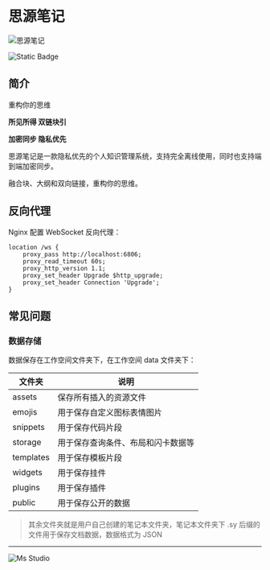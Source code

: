 # 思源笔记

![思源笔记](https://file.lifebus.top/imgs/siyuan_b3log_cover.png)

![Static Badge](https://img.shields.io/badge/%E6%96%B0%E7%96%86%E8%90%8C%E6%A3%AE%E8%BD%AF%E4%BB%B6%E5%BC%80%E5%8F%91%E5%B7%A5%E4%BD%9C%E5%AE%A4-%E6%8F%90%E4%BE%9B%E6%8A%80%E6%9C%AF%E6%94%AF%E6%8C%81-blue)

## 简介

重构你的思维

**所见所得 双链块引**

**加密同步 隐私优先**

思源笔记是一款隐私优先的个人知识管理系统，支持完全离线使用，同时也支持端到端加密同步。

融合块、大纲和双向链接，重构你的思维。

## 反向代理

Nginx 配置 WebSocket 反向代理：

```shell
location /ws {
    proxy_pass http://localhost:6806;
    proxy_read_timeout 60s;
    proxy_http_version 1.1;
    proxy_set_header Upgrade $http_upgrade;
    proxy_set_header Connection 'Upgrade';
}
```

## 常见问题

### 数据存储

数据保存在工作空间文件夹下，在工作空间 data 文件夹下：

| 文件夹       | 说明                |
|-----------|-------------------|
| assets    | 保存所有插入的资源文件       |
| emojis    | 用于保存自定义图标表情图片     |
| snippets  | 用于保存代码片段          |
| storage   | 用于保存查询条件、布局和闪卡数据等 |
| templates | 用于保存模板片段          |
| widgets   | 用于保存挂件            |
| plugins   | 用于保存插件            |
| public    | 用于保存公开的数据         |

> 其余文件夹就是用户自己创建的笔记本文件夹，笔记本文件夹下 .sy 后缀的文件用于保存文档数据，数据格式为 JSON

---

![Ms Studio](https://file.lifebus.top/imgs/ms_blank_001.png)
